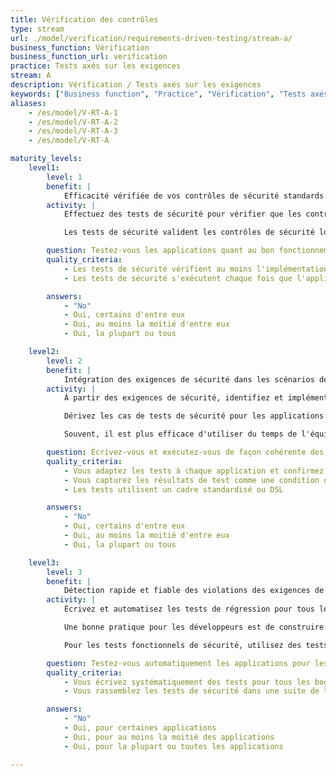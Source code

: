 ```yaml
---
title: Vérification des contrôles
type: stream
url: ./model/verification/requirements-driven-testing/stream-a/
business_function: Vérification
business_function_url: verification
practice: Tests axés sur les exigences
stream: A
description: Vérification / Tests axés sur les exigences
keywords: ["Business function", "Practice", "Vérification", "Tests axés sur les exigences"]
aliases:
    - /es/model/V-RT-A-1
    - /es/model/V-RT-A-2
    - /es/model/V-RT-A-3
    - /es/model/V-RT-A

maturity_levels:
    level1:
        level: 1
        benefit: |
            Efficacité vérifiée de vos contrôles de sécurité standards
        activity: |
            Effectuez des tests de sécurité pour vérifier que les contrôles standards de sécurité logiciels fonctionnent comme prévu. À un haut niveau, cela signifie tester le bon fonctionnement des contrôles liés à la confidentialité, à l'intégrité et à la disponibilité des données ainsi que du service. Les tests de sécurité comprennent au moins des tests d'authentification, de contrôle d'accès, de validation des entrées, d'encodage, d'échappement des données et de chiffrement. L'objectif des tests est de valider que les contrôles de sécurité sont correctement implémentés.

            Les tests de sécurité valident les contrôles de sécurité logiciels nécessaires. Effectuez des tests de sécurité de vérification des contrôles manuellement ou avec des outils à chaque fois que l'application change son utilisation des contrôles. Les techniques telles que les basculements de fonctionnalités et les tests A/B peuvent être utilisées pour exposer progressivement des fonctionnalités à un public plus large au fur et à mesure qu'elles sont suffisamment validées. La vérification des contrôles logiciels est obligatoire pour tous les logiciels qui font partie du programme SAMM.

        question: Testez-vous les applications quant au bon fonctionnement des contrôles de sécurité standards?
        quality_criteria:
            - Les tests de sécurité vérifient au moins l'implémentation de l'authentification, du contrôle d'accès, de la validation des entrées, de l'encodage et de l'échappement des données et des contrôles de chiffrement
            - Les tests de sécurité s'exécutent chaque fois que l'application change son utilisation des contrôles

        answers:
            - "No"
            - Oui, certains d'entre eux
            - Oui, au moins la moitié d'entre eux
            - Oui, la plupart ou tous

    level2:
        level: 2
        benefit: |
            Intégration des exigences de sécurité dans les scénarios de test
        activity: |
            À partir des exigences de sécurité, identifiez et implémentez un ensemble de scénarios de tests de sécurité afin de vérifier si le fonctionnement du logiciel est correct. Pour avoir un programme de test réussi, il est impératif de connaître les objectifs de test, spécifiés par les exigences de sécurité.

            Dérivez les cas de tests de sécurité pour les applications visées à partir des exigences de sécurité créées dans le cadre de la pratique "Exigences de Sécurité" du SAMM. Pour valider les exigences de sécurité avec des tests de sécurité, les exigences de sécurité sont basées sur des actions et mettent en évidence les fonctionnalités attendues (le quoi) et, implicitement, l'implémentation (le comment). Ces exigences sont également appelées « exigences positives », car elles indiquent les fonctionnalités attendues qui peuvent être validées par le biais de tests de sécurité. Parmi les exemples de conditions positives, citons : « l'application va verrouiller la session de l'utilisateur après six tentatives de connexion invalides» ou « les mots de passe doivent comporter au moins six caractères alphanumériques ». La validation des exigences positives consiste à confirmer la fonctionnalité attendue. Vous pouvez faire cela en recréant les conditions de test et en exécutant le test selon des entrées prédéfinies. Affichez les résultats sous la forme d'échec ou de réussite.

            Souvent, il est plus efficace d'utiliser du temps de l'équipe du projet pour construire des cas de test spécifiques à une application et d'employer des ressources disponibles au public ou des bases de connaissances achetées à l'extérieur pour sélectionner les cas de tests généraux applicables à la sécurité. Le personnel compétent en matière de développement, de sécurité et d'assurance qualité examine les cas de test candidats pour leur applicabilité, leur efficacité et leur faisabilité. Etablissez les cas de test pendant la rédaction des exigences et / ou la phase de conception de la fonctionnalité. Tester les exigences de sécurité fait partie des tests fonctionnels du logiciel.

        question: Écrivez-vous et exécutez-vous de façon cohérente des scripts de test pour vérifier la bonne mise en place des exigences de sécurité?
        quality_criteria:
            - Vous adaptez les tests à chaque application et confirmez les fonctionnalités de sécurité attendues
            - Vous capturez les résultats de test comme une condition de réussite ou d'échec
            - Les tests utilisent un cadre standardisé ou DSL

        answers:
            - "No"
            - Oui, certains d'entre eux
            - Oui, au moins la moitié d'entre eux
            - Oui, la plupart ou tous

    level3:
        level: 3
        benefit: |
            Détection rapide et fiable des violations des exigences de sécurité
        activity: |
            Écrivez et automatisez les tests de régression pour tous les bogues identifiés (et corrigés) afin de vous assurer que ceux-ci forment un harnais de tests empêchant des problèmes similaires d'être introduits dans les versions ultérieures. Les tests unitaires de sécurité devraient vérifier dynamiquement (à savoir au moment de l'exécution) que les composants fonctionnent comme prévu et devraient valider que les changements de code sont correctement implémentés.

            Une bonne pratique pour les développeurs est de construire des cas de tests de sécurité sous la forme d'une suite de tests de sécurité génériques faisant partie de l'environnement de tests unitaires existant. Une suite de tests de sécurité génériques peut inclure des cas de tests de sécurité pour valider les exigences à la fois positives et négatives pour les contrôles de sécurité tels que l'Identification, l'Authentification & le Contrôle d'accès, la Validation et l'Encodage des entrées, la Gestion des utilisateurs et des sessions, la Gestion des erreurs et des exceptions, le Chiffrement et l'Audit et la Journalisation. Vérifiez la bonne exécution des tests de sécurité aussi tôt que possible. Si possible par exemple, envisagez d'exécuter les tests de sécurité dans le cadre des exigences d'intégration avant de permettre à du nouveau code d'entrer dans la base de code principale. Sinon, envisagez leur exécution comme condition à la validation d"une génération.

            Pour les tests fonctionnels de sécurité, utilisez des tests de niveau unitaire pour les fonctionnalités de contrôle de sécurité au niveau des composants logiciels, comme les fonctions, les méthodes ou les classes. Par exemple, un cas de test pourrait vérifier la validation des entrées et des sorties (par ex., l'assainissement des variables) et vérifier les limites des variables en confirmant les fonctionnalités attendues du composant.

        question: Testez-vous automatiquement les applications pour les régressions de sécurité ?
        quality_criteria:
            - Vous écrivez systématiquement des tests pour tous les bogues identifiés (dépassant éventuellement un seuil de sévérité prédéfini)
            - Vous rassemblez les tests de sécurité dans une suite de tests qui fait partie du cadre de référence des tests unitaires existants

        answers:
            - "No"
            - Oui, pour certaines applications
            - Oui, pour au moins la moitié des applications
            - Oui, pour la plupart ou toutes les applications

---
```

